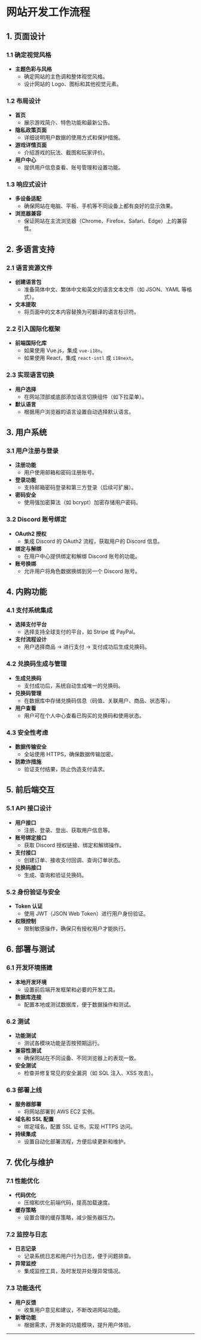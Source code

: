 # 网站开发工作流程

## 1. 页面设计

### 1.1 确定视觉风格

- **主题色彩与风格**
  - 确定网站的主色调和整体视觉风格。
  - 设计网站的 Logo、图标和其他视觉元素。

### 1.2 布局设计

- **首页**
  - 展示游戏简介、特色功能和最新公告。
- **隐私政策页面**
  - 详细说明用户数据的使用方式和保护措施。
- **游戏详情页面**
  - 介绍游戏的玩法、截图和玩家评价。
- **用户中心**
  - 提供用户信息查看、账号管理和设置功能。

### 1.3 响应式设计

- **多设备适配**
  - 确保网站在电脑、平板、手机等不同设备上都有良好的显示效果。
- **浏览器兼容**
  - 保证网站在主流浏览器（Chrome、Firefox、Safari、Edge）上的兼容性。

## 2. 多语言支持

### 2.1 语言资源文件

- **创建语言包**
  - 准备简体中文、繁体中文和英文的语言文本文件（如 JSON、YAML 等格式）。
- **文本提取**
  - 将页面中的文本内容替换为可翻译的语言标识符。

### 2.2 引入国际化框架

- **前端国际化库**
  - 如果使用 Vue.js，集成 `vue-i18n`。
  - 如果使用 React，集成 `react-intl` 或 `i18next`。

### 2.3 实现语言切换

- **用户选择**
  - 在网站顶部或底部添加语言切换组件（如下拉菜单）。
- **默认语言**
  - 根据用户浏览器的语言设置自动选择默认语言。

## 3. 用户系统

### 3.1 用户注册与登录

- **注册功能**
  - 用户使用邮箱和密码注册账号。
- **登录功能**
  - 支持邮箱密码登录和第三方登录（后续可扩展）。
- **密码安全**
  - 使用强加密算法（如 bcrypt）加密存储用户密码。

### 3.2 Discord 账号绑定

- **OAuth2 授权**
  - 集成 Discord 的 OAuth2 流程，获取用户的 Discord 信息。
- **绑定与解绑**
  - 在用户中心提供绑定和解绑 Discord 账号的功能。
- **账号换绑**
  - 允许用户将角色数据换绑到另一个 Discord 账号。

## 4. 内购功能

### 4.1 支付系统集成

- **选择支付平台**
  - 选择支持全球支付的平台，如 Stripe 或 PayPal。
- **支付流程设计**
  - 用户选择商品 → 进行支付 → 支付成功后生成兑换码。

### 4.2 兑换码生成与管理

- **生成兑换码**
  - 支付成功后，系统自动生成唯一的兑换码。
- **兑换码管理**
  - 在数据库中存储兑换码信息（码值、关联用户、商品、状态等）。
- **用户查看**
  - 用户可在个人中心查看已购买的兑换码和使用状态。

### 4.3 安全性考虑

- **数据传输安全**
  - 全站使用 HTTPS，确保数据传输加密。
- **防欺诈措施**
  - 验证支付结果，防止伪造支付请求。

## 5. 前后端交互

### 5.1 API 接口设计

- **用户接口**
  - 注册、登录、登出、获取用户信息等。
- **账号绑定接口**
  - 获取 Discord 授权链接、绑定和解绑操作。
- **支付接口**
  - 创建订单、接收支付回调、查询订单状态。
- **兑换码接口**
  - 生成、查询和验证兑换码。

### 5.2 身份验证与安全

- **Token 认证**
  - 使用 JWT（JSON Web Token）进行用户身份验证。
- **权限控制**
  - 限制敏感操作，确保只有授权用户才能执行。

## 6. 部署与测试

### 6.1 开发环境搭建

- **本地开发环境**
  - 设置前后端开发框架和必要的开发工具。
- **数据库连接**
  - 配置本地或测试数据库，便于数据操作和测试。

### 6.2 测试

- **功能测试**
  - 测试各模块功能是否按预期运行。
- **兼容性测试**
  - 确保网站在不同设备、不同浏览器上的表现一致。
- **安全测试**
  - 检查并修复常见的安全漏洞（如 SQL 注入、XSS 攻击）。

### 6.3 部署上线

- **服务器部署**
  - 将网站部署到 AWS EC2 实例。
- **域名和 SSL 配置**
  - 绑定域名，配置 SSL 证书，实现 HTTPS 访问。
- **持续集成**
  - 设置自动化部署流程，方便后续更新和维护。

## 7. 优化与维护

### 7.1 性能优化

- **代码优化**
  - 压缩和优化前端代码，提高加载速度。
- **缓存策略**
  - 设置合理的缓存策略，减少服务器压力。

### 7.2 监控与日志

- **日志记录**
  - 记录系统日志和用户行为日志，便于问题排查。
- **异常监控**
  - 集成监控工具，及时发现并处理异常情况。

### 7.3 功能迭代

- **用户反馈**
  - 收集用户意见和建议，不断改进网站功能。
- **新增功能**
  - 根据需求，开发新的功能模块，提升用户体验。

---
